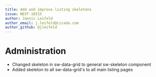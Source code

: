 ```yaml
---
title: Add and improve listing skeletons
issue: NEXT-18515
author: Jannis Leifeld
author_email: j.leifeld@cicada.com
author_github: @jleifeld
---
```

# Administration
* Changed skeleton in sw-data-grid to general sw-skeleton component
* Added skeleton to all sw-data-grid's to all main listing pages

